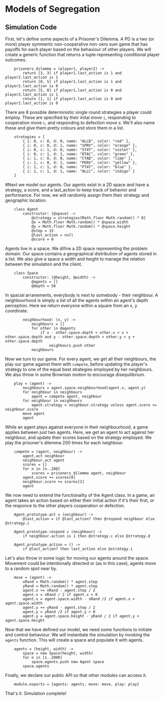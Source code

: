 # Models of Segregation

## Simulation Code


First, let's define some aspects of a Prisoner's Dilemma.  A PD is a two (or more) player symmertic non-cooperative non-zero sum game that has payoffs for each player based on the behaviour of other players.  We will create a generic function that returns a tuple representing conditional player outcomes.


		prisoners_dilemma = (player1, player2) ->
			return [3, 3] if player1.last_action is 1 and player2.last_action is 1
			return [0, 5] if player1.last_action is 1 and player2.last_action is 0
			return [5, 0] if player1.last_action is 0 and player2.last_action is 1
			return [1, 1] if player1.last_action is 0 and player2.last_action is 0


There are 8 possible deterministic single round strategies a player could employ.  These are specified by their inital move `i`, responding to cooperation move `c`, and responding to defection move `d`.  We'll also name these and give them pretty colours and store them in a list.


		strategies = [
			{ i: 0, c: 0, d: 0, name: "ALLD", color: "red" },
			{ i: 0, c: 0, d: 1, name: "SPRV", color: "orange" },
			{ i: 0, c: 1, d: 0, name: "ST4T", color: "violet" },
			{ i: 0, c: 1, d: 1, name: "DTAC", color: "green" },
			{ i: 1, c: 0, d: 0, name: "CTAD", color: "lime" },
			{ i: 1, c: 0, d: 1, name: "PERV", color: "yellow" },
			{ i: 1, c: 1, d: 0, name: "FT4T", color: "blue" },
			{ i: 1, c: 1, d: 1, name: "ALLC", color: "indigo" }
		]


#Next we model our agents.  Our agents exist in a 2D space and have a strategy, a score, and a last_action to keep track of behavior and performance.  For now, we will randomly assign them their strategy and geographic location.


		class Agent
			constructor: (@space) ->
				@strategy = strategies[Math.floor Math.random() * 8]
				@x = Math.floor Math.random() * @space.width
				@y = Math.floor Math.random() * @space.height
				@step = 15
				@last_action = null
				@score = 0



Agents live in a space. We difine a 2D space representing the problem domain. Our space contains a geographical distribution of agents stored in a list.  We also give a space a width and height to manage the relation between the simulation and the client.


		class Space
			constructor: (@height, @width) ->
				@agents = []
				@depth = 50


In spacial arranements, everybody is next to somebody - their neighbour.  A neighbourhood is simply a list of all the agents within an agent's depth perception.  Here we return everyone within a square from an x, y coordinate.


			neighbourhood: (x, y) ->
				neighbours = []
				for other in @agents
					if x - other.space.depth < other.x < x + other.space.depth and y - other.space.depth < other.y < y + other.space.depth
						neighbours.push other
				neighbours


Now we turn to our game.  For every agent, we get all their neighbours, the play our game against them with `compete`, before updating the player's strategy to one of the equal best strategies employed by her neighbours.  We also throw in some Brownian motion to encourage disequilibrium.


		play = (agent) ->
			neighbours = agent.space.neighbourhood(agent.x, agent.y)
			for neighbour in neighbours
				agent = compete agent, neighbour
			for neighbour in neighbours
				agent.strategy = neighbour.strategy unless agent.score >= neighbour.score
			move agent
			agent


While an agent plays against everyone in their neighbourhood, a game applies between just two agents.  Here, we get an agent to act against her neighbour, and update their scores based on the strategy employed. We play the prisoner's dilemma 200 times for each neighbour.


		compete = (agent, neighbour) ->
			agent.act neighbour
			neighbour.act agent
			scores = []
			for n in [n..200]
				scores = prisoners_dilemma agent, neighbour
			agent.score += scores[0]
			neighbour.score += scores[1]
			agent


We now need to extend the functionality of the Agent class.  In a game, an agent takes an action based on either their initial action if it's their first, or the responce to the other players cooperation or defection.

		Agent.prototype.act = (neighbour) ->
			@last_action = if @last_action? then @respond neighbour else @strategy.i

		Agent.prototype.respond = (neighbour) ->
			if neighbour.action is 1 then @strategy.c else @strategy.d

		Agent.prototype.action = () ->
			if @last_action? then last_action else @strategy.i


Let's also throw in some logic for moving our agents around the space.  Movement could be intentionally directed or (as in this case), agents move to a random spot near by.


		move = (agent) ->
			xRand = Math.random() * agent.step
			yRand = Math.random() * agent.step
			agent.x += xRand - agent.step / 2
			agent.x = xRand / 2 if agent.x < 0
			agent.x = agent.space.width - xRand /2 if agent.x > agent.space.width
			agent.y += yRand - agent.step / 2
			agent.y = yRand /2 if agent.y < 0
			agent.y = agent.space.height - yRand / 2 if agent.y > agent.space.height


Now that we have defined our model, we need some functions to initiate and control behaviour.  We will instantiate the simulation by invoking the `agents` function.  This will create a space and populate it with agents.


		agents = (height, width) ->
			space = new Space(height, width)
			for n in [1..2000]
				space.agents.push new Agent space
			space.agents


Finally, we declare our public API so that other modules can access it.


		module.exports = {agents: agents, move: move, play: play}


That's it. Simulation complete!
